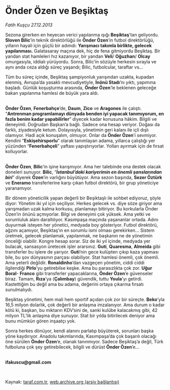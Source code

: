 # Önder Özen ve Beşiktaş

*Fatih Kuşçu 27.12.2013*

<div class="yazi"><p>Sezona girerken en heyecan verici yapılanma ışığı <b>Beşiktaş</b>’tan geliyordu. <b>Sloven Bilic</b>’in teknik direktörlüğü ile <b>Önder Özen</b>’in futbol direktörlüğü, yılların hayali için güçlü bir adımdı: <b>Yarışmacı takımla birlikte, gelecek yapılanması.</b> Galatasaray maçına dek, hiç de fena gitmiyordu Beşiktaş. Bir yandan stat hamleleri hız kazanıyor, bir yandan <b>Veli</b>/ <b>Oğuzhan</b>/ <b>Olcay</b> omurgasıyla, iddialı yürüyordu. Sonra, Bilic’in sözüyle herkesin sırayla ve aynı anda ceza aldığı süreç yaşandı; Bilic, futbolcular, taraftar vs...</p>
<p>Tüm bu süreç içinde, Beşiktaş şampiyonluk yarışından uzakta, kupadan elenmiş, Avrupa’da yasaklı mevcudiyetiyle, <b>İnönü Stadı</b>’nı yıktı, yapımına başladı. Günlük koşuşturma arasında, <b>Önder Özen</b>’le beklenen geleceğe bakan yapılanma hamlesi de büyük yara aldı.</p>
<p><b><br/>Önder Özen</b>, <b>Fenerbahçe</b>’de, <b>Daum</b>, <b>Zico</b> ve <b>Aragones</b> ile çalıştı. “<b>Antrenman programlamayı dünyada benden iyi yapacak tanımıyorum, en fazla benim kadar yapabilirler</b>” diyecek kadar konusuna hâkim. Bilgili ve deneyimli. Doğrudan Başkan’a bağlı. Sadece ona hesap veriyor. Doğası da farklı, ziyadesiyle ketum. Dolayısıyla, yönetimin geri kalanı ile içli dışlı olamıyor. Hadi açık konuşalım, olmuyor. Onlar da <b>Önder Özen</b>’i sevmiyor. Kendini “<b>Eskişehirsporlu</b>” olarak tanımlayan adama, yıllarca çalıştığı yer yüzünden “<b>Fenerbahçeli</b>” yaftası yapıştırıyorlar. Yolları ayırmak için de fırsat kolluyorlar.</p>
<p><b><br/>Önder Özen</b>, <b>Bilic</b>’in işine karışmıyor. Ama her talebinde ona destek olacak doneleri sunuyor. <b>Bilic</b>, “<b><i>İstanbul’daki kariyerimin en önemli şanslarından biri</i></b>” diyerek <b>Özen</b>’in varlığını büyütüyor. Ama sezon başında, <b>Sezer Öztürk</b> ve <b>Eneramo</b> transferlerine karşı çıkan futbol direktörü, bir grup yöneticiye yaranamıyor.</p>
<p>Bir dönem yöneticilik yapan değerli bir Beşiktaşlı ile sohbet ediyoruz, şöyle diyor: Yönetim iki yıl için seçiliyor. Herkes gelecek vs. diye söze giriyor ama yarışmadan uzak kalma korkusu, planlamayı bitiriyor. Bu korkularla Önder Özen’in önünü açmıyorlar. Bilgi ve deneyimi çok yüksek. Ama yetki ve sorumluluk alanı daraltılıyor. Kasımpaşa maçında yaşananlar ortada. Adını duyurmak isteyen her yönetici, medyada boy gösteriyor. Futbol direktörü, ağzını açamıyor, Beşiktaş’ın en sorumlu ismi olması gerekirken... Sistem üretmek, gelecek planlamak, yapılanmak, ne başkanın ne de yönetimin önceliği olabilir. Kongre hesap sorar. Siz de iki yıl içinde, medyada yer bulacak, sansasyon üretecek işler ararsınız. <b>Guti</b>, <b>Quaresma</b>, <b>Almeida</b> gibi transferler bu işlere de yarıyor. <b>Guti</b>’nin gece kulüpten çıkıp kaza yapması bile, bu şov dünyasının parçası olabiliyor. Stat hamlesi önemli, çok önemli. Ama yeterli değildir. <b>Ronaldinho</b>’dan vazgeçen yönetim, ciddi ciddi ilgilendiği <b>Pirlo</b>’yu getirebilse keşke. Ama bu parasızlıkta çok zor. <b>Uğur Boral</b>- <b>Franco</b> gibi transferler yapacaklarına, <b>Önder Özen</b>’e güvenseler biraz. Tamam, <b>Rıza</b>’ya (<b>Çalımbay</b>) güvendik, tuttu <b>Youla</b>’yı getirdi. Kastettiğim bu değil ama bu adama, değerini ortaya çıkarma fırsatı sunulmalıydı.</p>
<p>Beşiktaş yönetimi, hem mali hem sportif açıdan çok zor bir süreçte. <b>Beko</b>’yla 16,5 milyon dolarlık, çok değerli bir anlaşma imzalanıyor. Ama durum o kadar kötü ki, başkan, bu miktarın KDV’sini de, sanki kulübe kalacakmış gibi, 42 milyon TL’lik anlaşma diye sunuyor. Stat bir yılda bitirilecek deniyor ama bunu mümkün gören inşaatçı yok.</p>
<p>Sonra herkes dönüyor, kendi alanını parlatıp büyüterek, sorunları başka yöne kaydırıyor. Anadolu takımlarında, Kasımpaşa’da çok başarılı olacağı öne sürülen <b>Önder Özen</b>’e, olanak tanınmıyor. Sadece Beşiktaş’a değil, Türk futboluna çok şey getirebilecek, bilgili ve dürüst <b>Önder Özen</b>’e...</p><b>
<p><br/>ifakuscu@gmail.com</p>
<p></p></b> 
</div>

Kaynak: [taraf.com.tr](http://www.taraf.com.tr/fatih-kuscu/makale-onder-ozen-ve-besiktas.htm), [web.archive.org (arşiv bağlantısı)](http://web.archive.org/web/20131227194617/http://www.taraf.com.tr/fatih-kuscu/makale-onder-ozen-ve-besiktas.htm)
